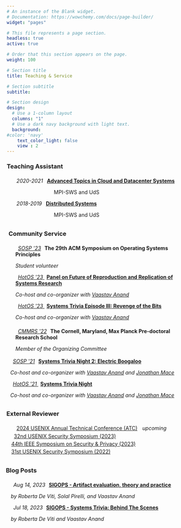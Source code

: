 ```yaml
---
# An instance of the Blank widget.
# Documentation: https://wowchemy.com/docs/page-builder/
widget: "pages" 

# This file represents a page section.
headless: true
active: true

# Order that this section appears on the page.
weight: 100

# Section title
title: Teaching & Service

# Section subtitle
subtitle:

# Section design
design:
  # Use a 1-column layout
  columns: "1"
  # Use a dark navy background with light text.
  background:
#color: 'navy'
    text_color_light: false
    view : 2
---
```


<div>
<h3>Teaching Assistant</h3>
  <ul style="margin-top:1.5em">
  <i class="fas fa-graduation-cap" style="margin-right:0.5em; margin-left:-0.3em"></i> 
  <i> 2020-2021 </i>
  <b style="margin-left:0.5em"><a href="https://people.mpi-sws.org/~jcmace/teaching/cds-ss20/">Advanced Topics in Cloud and Datacenter Systems </a></b>
  <p style="margin-left:7.5em">MPI-SWS and UdS</p>
  </ul>
  <ul>
  <i class="fas fa-graduation-cap" style="margin-right:0.5em; margin-left:-0.3em"></i> 
  <i> 2018-2019 </i>
  <b style="margin-left:0.5em"><a href="https://courses.mpi-sws.org/ds-ws18/index.html">Distributed Systems</b></a>
  <p style="margin-left:7.5em">MPI-SWS and UdS</p>
  </ul>
 
<h3 style="margin-left:0.3em; margin-top:2em">Community Service</h3>
  <ul style="margin-top:1.5em">
  <i class="fas fa-university" style="margin-right:0.5em"></i>
  <a href="https://sosp2023.mpi-sws.org"><i>SOSP '23</i></a>
  <b style="margin-left:0.4em">The 29th ACM Symposium on Operating Systems Principles</b>
  <p><i>Student volunteer</i/p>
  </ul>
  <ul>
  <i class="fas fa-solid fa-fire" style="margin-right:0.5em;"></i>
  <a href="https://sigops.org/s/conferences/hotos/2023/"><i> HotOS '23 </i></a>
  <b style="margin-left:0.4em"><a href="https://arxiv.org/abs/2308.05762">Panel on Future of Reproduction and Replication of Systems Research</a></b>
  <p style="margin-left:0cm"><i>Co-host and co-organizer with <a href="https://vaastavanand.com">Vaastav Anand</a></i/p>
  </ul>
  <ul>
  <i class="fas fa-beer" style="margin-right:0.5em;"></i>
  <a href="https://sigops.org/s/conferences/hotos/2023/"><i> HotOS '23 </i></a>
  <b style="margin-left:0.4em"><a href="https://systemstrivia.github.io">Systems Trivia Episode III: Revenge of the Bits</a></b>
  <p style="margin-left:0cm"><i>Co-host and co-organizer with <a href="https://vaastavanand.com">Vaastav Anand</a></i/p>
  </ul>
  <ul style="margin-top:1.5em">
  <i class="fas fa-university" style="margin-right:0.5em"></i>
  <a href="https://cmmrs.mpi-sws.org"><i>CMMRS '22</i></a>
  <b style="margin-left:0.4em">The Cornell, Maryland, Max Planck Pre-doctoral Research School</b>
  <p><i>Member of the Organizing Committee</i/p>
  </ul>
  <ul>
  <ul style="margin-top:1.2em">
  <i class="fa fa-beer" style="margin-right:0.5em; margin-left:-1cm"></i>
  <a href="https://sosp2021.mpi-sws.org"><i>SOSP '21</i></a>
  <b style="margin-left:0.4em"><a href="https://systemstrivia.github.io">Systems Trivia Night 2: Electric Boogaloo</a></b>
  <p style="margin-left:-1cm"><i>Co-host and co-organizer with <a href="https://vaastavanand.com">Vaastav Anand</a> and <a href="https://people.mpi-sws.org/~jcmace/">Jonathan Mace</a></i/p>
  </ul>
  <ul>
  <i class="fas fa-beer" style="margin-right:0.5em; margin-left:-1cm"></i>
  <a href="https://sigops.org/s/conferences/hotos/2021/"><i> HotOS '21 </i></a>
  <b style="margin-left:0.4em"><a href="https://systemstrivia.github.io">Systems Trivia Night</a></b>
  <p style="margin-left:-1cm"><i>Co-host and co-organizer with <a href="https://vaastavanand.com">Vaastav Anand</a> and <a href="https://people.mpi-sws.org/~jcmace/">Jonathan Mace</a></i/p>
  </ul>

<h3 style="margin-left:-0.65cm; margin-top:2em">External Reviewer</h3>
  <ul style="margin-top:1.5em">
  <i class="fas fa-paper-plane" style="margin-right:0.5em; margin-left:-2.0em"></i>
  <a href="https://www.usenix.org/conference/atc24">2024 USENIX Annual Technical Conference (ATC)</a>
  <i style="margin-left:0.7em">upcoming</i>
  <ul style="margin-top:0.3em">
  <i class="fas fa-paper-plane" style="margin-right:0.5em; margin-left:-4.2em"></i>
  <a href="https://www.usenix.org/conference/usenixsecurity23">32nd USENIX Security Symposium (2023)</a>
  <i style="margin-left:0.7em"></i>
  <ul style="margin-top:0.3em">
  <i class="fas fa-paper-plane" style="margin-right:0.5em; margin-left:-6.4em"></i>
  <a href="https://www.ieee-security.org/TC/SP2023/index.html">44th IEEE Symposium on Security & Privacy (2023)</a>
  <i style="margin-left:0.7em"></i>
  </ul><ul style="margin-top:0.3em">
  <i class="fas fa-paper-plane" style="margin-right:0.5em; margin-left:-6.4em"></i>
  <a href="https://www.usenix.org/conference/usenixsecurity22">31st USENIX Security Symposium (2022)</a>
  </ul>

<h3 style="margin-left:-4.5em; margin-top:2em">Blog Posts</h3>
  <ul style="margin-top:1.5em; margin-left:-6em;">
  <i class="fas fa-pen" style="margin-right:0.5em"></i>
  <i>Aug 14, 2023</i>
  <b style="margin-left:0.4em"><a href="https://www.sigops.org/2023/artifact-evaluation-theory-and-practice/">SIGOPS - Artifact evaluation, theory and practice</a></b>
  <p><i>by Roberta De Viti, Solal Pirelli, and Vaastav Anand</i/p>
  </ul>
  <ul style="margin-left:-6em;">
  <i class="fas fa-pen" style="margin-right:0.5em"></i>
  <i>Jul 18, 2023</i>
  <b style="margin-left:0.4em"><a href="https://www.sigops.org/2023/systems-trivia-behind-the-scenes/">SIGOPS - Systems Trivia: Behind The Scenes</a></b>
  <p><i>by Roberta De Viti and Vaastav Anand</i/p>
  </ul>
 
</div>



